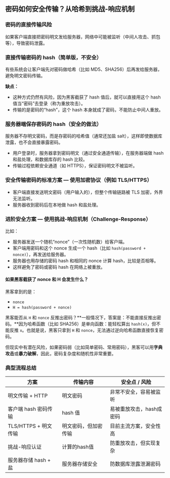 ## 密码如何安全传输？从哈希到挑战-响应机制

### 密码的直接传输风险

如果客户端直接把密码明文发给服务器，网络中可能被监听（中间人攻击、抓包等），导致密码泄露。

### 直接传输密码的 hash（简单版，不安全）

有些系统会让客户端先对密码做哈希（比如 MD5、SHA256）后再发给服务器，避免明文密码传输。

**缺点：**

- 这种方式仍然有风险，因为黑客截获了 hash 值后，就可以直接用这个 hash 值当“密码”去登录（称为重放攻击）。
- 传输的是密码的“hash”，这个 hash 本身就成了密码，不能防止中间人重放。

### 服务器端保存密码的 hash（安全的做法）

服务器不存明文密码，而是存密码的哈希值（通常还加盐 salt），这样即使数据库泄露，也不会直接暴露密码。

- 用户登录时，服务器拿到密码明文（通过安全通道传输），在服务器端做 hash 和盐处理，和数据库存的 hash 比较。
- 传输过程依赖安全通道（如 HTTPS），保证密码明文不被监听。

### 安全传输密码的标准方案 — 使用加密协议（例如 TLS/HTTPS）

- 客户端直接发送明文密码（用户输入的），但整个传输链路被 TLS 加密，外界无法监听。
- 服务器收到密码后在本地做 hash 和盐处理。

### 进阶安全方案 — 使用挑战-响应机制（Challenge-Response）

比如：

- 服务器发送一个随机“nonce”（一次性随机数）给客户端。
- 客户端用密码和这个 nonce 生成一个 hash（比如 `hash(password + nonce)`），再发送给服务器。
- 服务器也用存储的密码 hash 和相同的 nonce 计算 hash，比较是否相等。
- 这样避免了密码或密码 hash 在网络上被重放。

#### 如果黑客截获了 nonce 和 H 会发生什么？

黑客拿到的是：

- `nonce`
- `H = hash(password + nonce)`

黑客能否从 `H` 和 `nonce` 反推出密码？**一般情况下，答案是：不能直接反推出密码。**因为哈希函数（比如 SHA256）是单向函数：能轻松算出 `hash(x)`，但不能反推 `x`。也就是说，黑客只拿到 `H` 和 `nonce`，无法通过逆向哈希函数直接恢复密码。

但现实中有潜在风险，如果密码弱（比如简单密码、常用密码），黑客可以用**字典攻击**或**暴力破解**，因此，密码复杂度和随机性非常重要。

### 典型流程总结

| 方案                 | 传输内容             | 安全点 / 风险            |
| -------------------- | -------------------- | ------------------------ |
| 明文传输 + HTTP      | 明文密码             | 非常不安全，容易被监听   |
| 客户端 hash 密码传输 | hash 值              | 易被重放攻击，hash成密码 |
| TLS/HTTPS + 明文传输 | 明文密码，但加密传输 | 目前主流方案，安全性高   |
| 挑战-响应认证        | 计算的hash值         | 防重放攻击，但实现复杂   |
| 服务器存储 hash + 盐 | 服务器存储安全       | 防数据库泄露泄漏密码     |